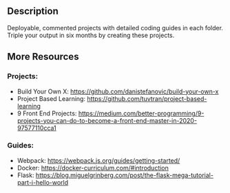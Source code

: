 ## Description

Deployable, commented projects with detailed coding guides in each folder. Triple your output in six months by creating these projects.

## More Resources
### Projects:
- Build Your Own X: https://github.com/danistefanovic/build-your-own-x
- Project Based Learning: https://github.com/tuvtran/project-based-learning
- 9 Front End Projects: https://medium.com/better-programming/9-projects-you-can-do-to-become-a-front-end-master-in-2020-97577110cca1


### Guides:
- Webpack: https://webpack.js.org/guides/getting-started/
- Docker: https://docker-curriculum.com/#introduction
- Flask: https://blog.miguelgrinberg.com/post/the-flask-mega-tutorial-part-i-hello-world
